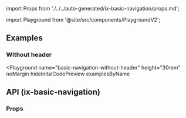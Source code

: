import Props from './../../auto-generated/ix-basic-navigation/props.md';

import Playground from '@site/src/components/PlaygroundV2';

## Examples

<Playground name="basic-navigation" height="30rem" noMargin examplesByName></Playground>

### Without header

<Playground
name="basic-navigation-without-header" height="30rem" noMargin
hideInitalCodePreview
examplesByName
></Playground>

## API (ix-basic-navigation)

### Props

<Props />
